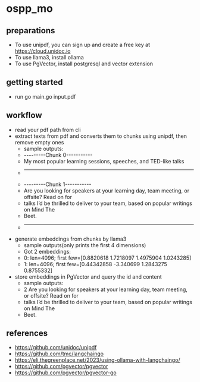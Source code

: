 # ospp_mo
## preparations
* To use unipdf, you can sign up and create a free key at https://cloud.unidoc.io
* To use llama3, install ollama
* To use PgVector, install postgresql and vector extension
## getting started
* run go main.go input.pdf
## workflow
* read your pdf path from cli
* extract texts from pdf and converts them to chunks using unipdf, then remove empty ones
  * sample outputs:
  * ---------Chunk 0-----------
  * My most popular learning sessions, speeches, and TED-like talks
  * ----------------------------
  * ---------Chunk 1-----------
  * Are you looking for speakers at your learning day, team meeting, or offsite? Read on for
  * talks I’d be thrilled to deliver to your team, based on popular writings on Mind The
  * Beet.
  * ----------------------------
* generate embeddings from chunks by llama3
  * sample outputs(only prints the first 4 dimensions)
  * Got 2 embeddings:
  * 0: len=4096; first few=[0.8820618 1.7218097 1.4975904 1.0243285]
  * 1: len=4096; first few=[0.44342858 -3.340699 1.2843275 0.8755332]
* store embeddings in PgVector and query the id and content
  * sample outputs:
  * 2 Are you looking for speakers at your learning day, team meeting, or offsite? Read on for
  * talks I’d be thrilled to deliver to your team, based on popular writings on Mind The
  * Beet.
## references
* https://github.com/unidoc/unipdf
* https://github.com/tmc/langchaingo
* https://eli.thegreenplace.net/2023/using-ollama-with-langchaingo/
* https://github.com/pgvector/pgvector
* https://github.com/pgvector/pgvector-go
